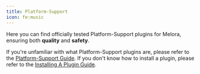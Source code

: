 ```yaml
---
title: Platform-Support
icon: fe:music
---
```


Here you can find officially tested Platform-Support plugins for Melora, ensuring both **quality** and **safety**.

If you're unfamiliar with what Platform-Support plugins are, please refer to the [Platform-Support Guide](/Melora/guide/platform-support.html). If you don't know how to install a plugin, please refer to the [Installing A Plugin Guide](/Melora/guide/plugins#installing-a-plugin).


<PluginBundleCollection :manifests="manifestsData"/>

<script setup>
import manifestsData from "@plugin-manifests-platform-support"
</script>